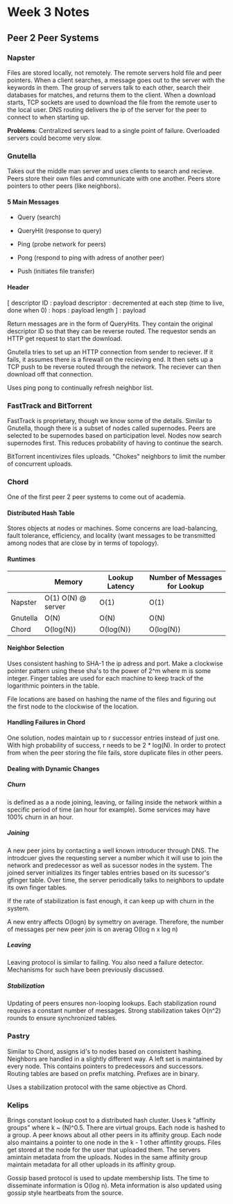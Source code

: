 # Week 3 Notes

## Peer 2 Peer Systems

### Napster

Files are stored locally, not remotely. The remote servers hold file and peer pointers. When a client searches, a message goes out to the server with the keywords in them. The group of servers talk to each other, search their databases for matches, and returns them to the client. When a download starts, TCP sockets are used to download the file from the remote user to the local user. DNS routing delivers the ip of the server for the peer to connect to when starting up.

**Problems**: Centralized servers lead to a single point of failure. Overloaded servers could become very slow. 

### Gnutella

Takes out the middle man server and uses clients to search and recieve. Peers store their own files and communicate with one another. Peers store pointers to other peers (like neighbors).

#### 5 Main Messages

* Query (search)

* QueryHit (response to query)

* Ping (probe network for peers)

* Pong (respond to ping with adress of another peer)

* Push (initiates file transfer)

#### Header

[ descriptor ID : payload descriptor : decremented at each step (time to live, done when 0) : hops : payload length ] : payload

Return messages are in the form of QueryHits. They contain the original descriptor ID so that they can be reverse routed. The requestor sends an HTTP get request to start the download. 

Gnutella tries to set up an HTTP connection from sender to reciever. If it fails, it assumes there is a firewall on the recieving end. It then sets up a TCP push to be reverse routed through the network. The reciever can then download off that connection.

Uses ping pong to continually refresh neighbor list.

### FastTrack and BitTorrent

FastTrack is proprietary, though we know some of the details. Similar to Gnutella, though there is a subset of nodes called supernodes. Peers are selected to be supernodes based on participation level. Nodes now search supernodes first. This reduces probability of having to continue the search.

BitTorrent incentivizes files uploads. "Chokes" neighbors to limit the number of concurrent uploads.

### Chord

One of the first peer 2 peer systems to come out of academia. 

#### Distributed Hash Table

Stores objects at nodes or machines. Some concerns are load-balancing, fault tolerance, efficiency, and locality (want messages to be transmitted among nodes that are close by in terms of topology).

#### Runtimes

|          | Memory             | Lookup Latency | Number of Messages for Lookup |
|----------|--------------------|----------------|-------------------------------|
| Napster  | O(1) O(N) @ server | O(1)           | O(1)                          |
| Gnutella | O(N)               | O(N)           | O(N)                          |
| Chord    | O(log(N))          | O(log(N))      | O(log(N))                     |

#### Neighbor Selection

Uses consistent hashing to SHA-1 the ip adress and port. Make a clockwise pointer pattern using these sha's to the power of 2^m where m is some integer. Finger tables are used for each machine to keep track of the logarithmic pointers in the table.

File locations are based on hashing the name of the files and figuring out the first node to the clockwise of the location.

#### Handling Failures in Chord

One solution, nodes maintain up to r successor entries instead of just one. With high probability of success, r needs to be 2 * log(N). In order to protect from when the peer storing the file fails, store duplicate files in other peers.

#### Dealing with Dynamic Changes

##### Churn 

is defined as a a node joining, leaving, or failing inside the network within a specific period of time (an hour for example). Some services may have 100% churn in an hour.

##### Joining

A new peer joins by contacting a well known introducer through DNS. The introdcuer gives the requesting server a number which it will use to join the network and predecessor as well as sucessor nodes in the system. The joined server initializes its finger tables entries based on its sucessor's gfinger table. Over time, the server periodically talks to neighbors to update its own finger tables.

If the rate of stabilization is fast enough, it can keep up with churn in the system.

A new entry affects O(logn) by symettry on average. Therefore, the number of messages per new peer join is on averag O(log n x log n)

##### Leaving

Leaving protocol is similar to failing. You also need a failure detector. Mechanisms for such have been previously discussed.

##### Stabilization

Updating of peers ensures non-looping lookups. Each stabilization round requires a constant number of messages. Strong stabilization takes O(n^2) rounds to ensure synchronized tables.

### Pastry

Similar to Chord, assigns id's to nodes based on consistent hashing. Neighbors are handled in a slightly different way. A left set is maintained by every node. This contains pointers to predecessors and successors. Routing tables are based on prefix matching. Prefixes are in binary. 

Uses a stabilization protocol with the same objective as Chord.

### Kelips

Brings constant lookup cost to a distributed hash cluster. Uses k "affinity groups" where k ~ (N)^0.5. There are virtual groups. Each node is hashed to a group. A peer knows about all other peers in its affinity group. Each node also maintains a pointer to one node in the k - 1 other affintity groups. Files get stored at the node for the user that uploaded them. The servers amintain metadata from the uploads. Nodes in the same affinity group maintain metadata for all other uploads in its affinity group.

Gossip based protocol is used to update membership lists. The time to disseminate information is O(log n). Meta information is also updated using gossip style heartbeats from the source.
